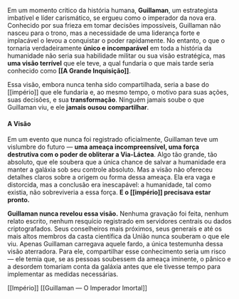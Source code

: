 Em um momento crítico da história humana, **Guillaman**, um estrategista imbatível e líder carismático, se ergueu como o imperador da nova era. Conhecido por sua frieza em tomar decisões impossíveis, Guillaman não nasceu para o trono, mas a necessidade de uma liderança forte e implacável o levou a conquistar o poder rapidamente. No entanto, o que o tornaria verdadeiramente **único e incomparável** em toda a história da humanidade não seria sua habilidade militar ou sua visão estratégica, mas **uma visão terrível** que ele teve, a qual fundaria o que mais tarde seria conhecido como **[[A Grande Inquisição]]**.

Essa visão, embora nunca tenha sido compartilhada, seria a base do [[império]] que ele fundaria e, ao mesmo tempo, o motivo para suas ações, suas decisões, e sua **transformação**. Ninguém jamais soube o que Guillaman viu, e ele **jamais ousou compartilhar**.

#### **A Visão**

Em um evento que nunca foi registrado oficialmente, Guillaman teve um vislumbre do futuro — **uma ameaça incompreensível, uma força destrutiva com o poder de obliterar a Via-Láctea**. Algo tão grande, tão absoluto, que ele soubera que a única chance de salvar a humanidade era manter a galáxia sob seu controle absoluto. Mas a visão não ofereceu detalhes claros sobre a origem ou forma dessa ameaça. Ela era vaga e distorcida, mas a conclusão era inescapável: a humanidade, tal como existia, não sobreviveria a essa força. **E o [[império]] precisava estar pronto.**

**Guillaman nunca revelou essa visão.** Nenhuma gravação foi feita, nenhum relato escrito, nenhum resquício registrado em servidores centrais ou dados criptografados. Seus conselheiros mais próximos, seus generais e até os mais altos membros da casta científica da União nunca souberam o que ele viu. Apenas Guillaman carregava aquele fardo, a única testemunha dessa visão aterradora. Para ele, compartilhar esse conhecimento seria um risco — ele temia que, se as pessoas soubessem da ameaça iminente, o pânico e a desordem tomariam conta da galáxia antes que ele tivesse tempo para implementar as medidas necessárias.

[[Império]]
[[Guillaman — O Imperador Imortal]]